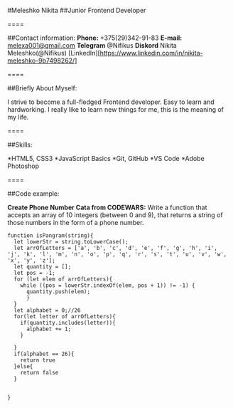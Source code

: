 #Meleshko Nikita
##Junior Frontend Developer

====

##Contact information:
**Phone:** +375(29)342-91-83
**E-mail:** melexa001@gmail.com
**Telegram** @Nifikus
**Diskord** Nikita Meleshko(@Nifikus)
[LinkedIn][https://www.linkedin.com/in/nikita-meleshko-9b7498262/]

====

##Briefly About Myself:

I strive to become a full-fledged Frontend developer. Easy to learn and hardworking. I really like to learn new things for me, this is the meaning of my life.

====

##Skills:

*HTML5, CSS3
*JavaScript Basics
*Git, GitHub
*VS Code
*Adobe Photoshop

====

##Code example:

**Create Phone Number Cata from CODEWARS:** Write a function that accepts an array of 10 integers (between 0 and 9), that returns a string of those numbers in the form of a phone number.

```
function isPangram(string){
  let lowerStr = string.toLowerCase();
  let arrOfLetters = ['a', 'b', 'c', 'd', 'e', 'f', 'g', 'h', 'i', 'j', 'k', 'l', 'm', 'n', 'o', 'p', 'q', 'r', 's', 't', 'u', 'v', 'w', 'x', 'y', 'z'];
  let quantity = [];
  let pos = -1;
  for (let elem of arrOfLetters){
    while ((pos = lowerStr.indexOf(elem, pos + 1)) != -1) {
      quantity.push(elem);
      }
  }
  let alphabet = 0;//26
  for(let letter of arrOfLetters){
    if(quantity.includes(letter)){
      alphabet += 1;
    }
    
  }
  if(alphabet == 26){
    return true
  }else{
    return false
  }
  
  
}
```




